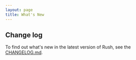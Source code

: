 ```yaml
---
layout: page
title: What's New
---
```


## Change log

To find out what's new in the latest version of Rush,
see the [CHANGELOG.md](https://github.com/Microsoft/web-build-tools/blob/master/apps/rush/CHANGELOG.md).

<!--
## Developer blog

To see what the Rush developers are up to, check out the
[news page](https://github.com/Microsoft/web-build-tools/wiki)
for the web-build-tools repo where Rush is developed.
-->
